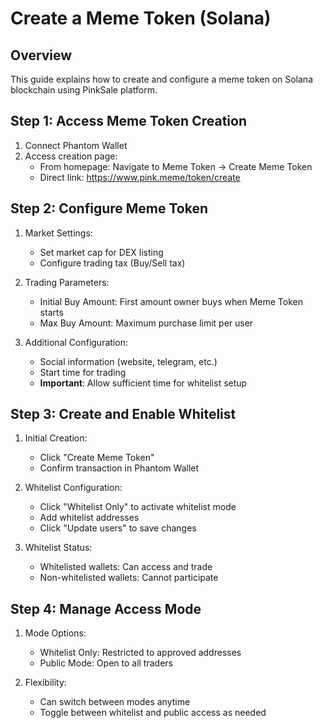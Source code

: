 # Create a Meme Token (Solana)

## Overview
This guide explains how to create and configure a meme token on Solana blockchain using PinkSale platform.

## Step 1: Access Meme Token Creation

1. Connect Phantom Wallet
2. Access creation page:
   - From homepage: Navigate to Meme Token -> Create Meme Token
   - Direct link: https://www.pink.meme/token/create

## Step 2: Configure Meme Token

1. Market Settings:
   - Set market cap for DEX listing
   - Configure trading tax (Buy/Sell tax)

2. Trading Parameters:
   - Initial Buy Amount: First amount owner buys when Meme Token starts
   - Max Buy Amount: Maximum purchase limit per user

3. Additional Configuration:
   - Social information (website, telegram, etc.)
   - Start time for trading
   - **Important**: Allow sufficient time for whitelist setup

## Step 3: Create and Enable Whitelist

1. Initial Creation:
   - Click "Create Meme Token"
   - Confirm transaction in Phantom Wallet

2. Whitelist Configuration:
   - Click "Whitelist Only" to activate whitelist mode
   - Add whitelist addresses
   - Click "Update users" to save changes

3. Whitelist Status:
   - Whitelisted wallets: Can access and trade
   - Non-whitelisted wallets: Cannot participate

## Step 4: Manage Access Mode

1. Mode Options:
   - Whitelist Only: Restricted to approved addresses
   - Public Mode: Open to all traders

2. Flexibility:
    - Can switch between modes anytime
    - Toggle between whitelist and public access as needed